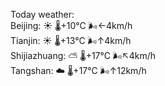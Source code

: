 Today weather:  
Beijing: ☀️   🌡️+10°C 🌬️←4km/h  
Tianjin: ☀️   🌡️+13°C 🌬️↑4km/h  
Shijiazhuang: ⛅️  🌡️+17°C 🌬️↖4km/h  
Tangshan: ☁️   🌡️+17°C 🌬️↑12km/h  
